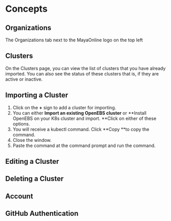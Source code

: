 # Concepts

## Organizations

The Organizations tab next to the MayaOnline logo on the top left

## Clusters

On the Clusters page, you can view the list of clusters that you have already imported. You can also see the status of these clusters that is, if they are active or inactive.

## Importing a Cluster

1. Click on the **+** sign to add a cluster for importing.
2. You can either **Import an existing OpenEBS cluster** or **Install OpenEBS on your K8s cluster and import. **Click on either of these options.
3.  You will receive a kubectl command. Click **Copy **to copy the command.
4. Close the window.
5. Paste the command at the command prompt and run the command.



## Editing a Cluster



## Deleting a Cluster





## Account

## GitHub Authentication



